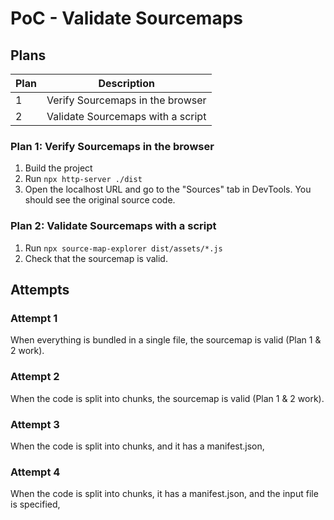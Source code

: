 # PoC - Validate Sourcemaps

## Plans

| Plan | Description |
| --- | --- |
| 1 | Verify Sourcemaps in the browser |
| 2 | Validate Sourcemaps with a script |

### Plan 1: Verify Sourcemaps in the browser

1. Build the project
2. Run `npx http-server ./dist`
3. Open the localhost URL and go to the "Sources" tab in DevTools. You should see the original source code.

### Plan 2: Validate Sourcemaps with a script

1. Run `npx source-map-explorer dist/assets/*.js`
2. Check that the sourcemap is valid.

## Attempts

### Attempt 1

When everything is bundled in a single file, the sourcemap is valid (Plan 1 & 2 work).

### Attempt 2

When the code is split into chunks, the sourcemap is valid (Plan 1 & 2 work).

### Attempt 3

When the code is split into chunks, and it has a manifest.json,

### Attempt 4

When the code is split into chunks, it has a manifest.json, and the input file is specified,
